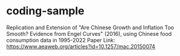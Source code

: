 # coding-sample

Replication and Extension of "Are Chinese Growth and Inflation Too Smooth? Evidence from Engel Curves" (2016), using Chinese food consumption data in 1995-2022
Paper Link: https://www.aeaweb.org/articles?id=10.1257/mac.20150074